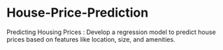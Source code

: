 # House-Price-Prediction
Predicting Housing Prices : Develop a regression model to predict house prices based on features like location, size, and amenities. 
